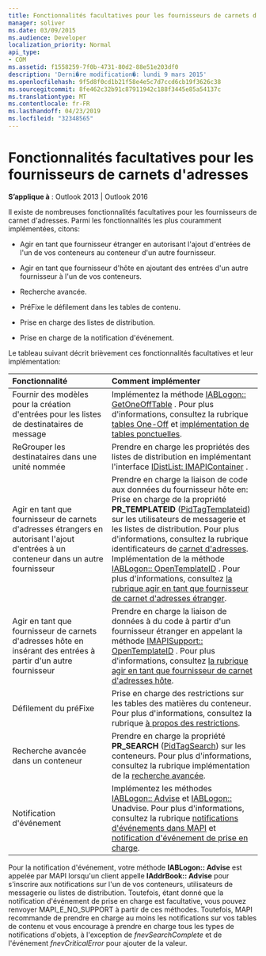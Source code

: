 ```yaml
---
title: Fonctionnalités facultatives pour les fournisseurs de carnets d'adresses
manager: soliver
ms.date: 03/09/2015
ms.audience: Developer
localization_priority: Normal
api_type:
- COM
ms.assetid: f1558259-7f0b-4731-80d2-88e51e203df0
description: 'Derni�re modification�: lundi 9 mars 2015'
ms.openlocfilehash: 9f5d8f0cd1b21f58e4e5c7d7ccd6cb19f3626c38
ms.sourcegitcommit: 8fe462c32b91c87911942c188f3445e85a54137c
ms.translationtype: MT
ms.contentlocale: fr-FR
ms.lasthandoff: 04/23/2019
ms.locfileid: "32348565"
---
```

# <a name="optional-features-for-address-book-providers"></a>Fonctionnalités facultatives pour les fournisseurs de carnets d'adresses

  
  
**S’applique à** : Outlook 2013 | Outlook 2016 
  
Il existe de nombreuses fonctionnalités facultatives pour les fournisseurs de carnet d'adresses. Parmi les fonctionnalités les plus couramment implémentées, citons:
  
- Agir en tant que fournisseur étranger en autorisant l'ajout d'entrées de l'un de vos conteneurs au conteneur d'un autre fournisseur.
    
- Agir en tant que fournisseur d'hôte en ajoutant des entrées d'un autre fournisseur à l'un de vos conteneurs.
    
- Recherche avancée.
    
- PréFixe le défilement dans les tables de contenu.
    
- Prise en charge des listes de distribution.
    
- Prise en charge de la notification d'événement.
    
Le tableau suivant décrit brièvement ces fonctionnalités facultatives et leur implémentation:
  
|**Fonctionnalité**|**Comment implémenter**|
|:-----|:-----|
|Fournir des modèles pour la création d'entrées pour les listes de destinataires de message  <br/> |Implémentez la méthode [IABLogon:: GetOneOffTable](iablogon-getoneofftable.md) . Pour plus d'informations, consultez la rubrique [tables One-Off](one-off-tables.md) et [implémentation de tables ponctuelles](implementing-one-off-tables.md).  <br/> |
|ReGrouper les destinataires dans une unité nommée  <br/> |Prendre en charge les propriétés des listes de distribution en implémentant l'interface [IDistList: IMAPIContainer](idistlistimapicontainer.md) .  <br/> |
|Agir en tant que fournisseur de carnets d'adresses étrangers en autorisant l'ajout d'entrées à un conteneur dans un autre fournisseur  <br/> | Prendre en charge la liaison de code aux données du fournisseur hôte en:  <br/>  Prise en charge de la propriété **PR_TEMPLATEID** ([PidTagTemplateid](pidtagtemplateid-canonical-property.md)) sur les utilisateurs de messagerie et les listes de distribution. Pour plus d'informations, consultez la rubrique identificateurs de [carnet d'adresses](address-book-identifiers.md).  <br/>  Implémentation de la méthode [IABLogon:: OpenTemplateID](iablogon-opentemplateid.md) . Pour plus d'informations, consultez [la rubrique agir en tant que fournisseur de carnet d'adresses étranger](acting-as-a-foreign-address-book-provider.md).  <br/> |
|Agir en tant que fournisseur de carnets d'adresses hôte en insérant des entrées à partir d'un autre fournisseur  <br/> |Prendre en charge la liaison de données à du code à partir d'un fournisseur étranger en appelant la méthode [IMAPISupport:: OpenTemplateID](imapisupport-opentemplateid.md) . Pour plus d'informations, consultez [la rubrique agir en tant que fournisseur de carnet d'adresses hôte](acting-as-a-host-address-book-provider.md).  <br/> |
|Défilement du préFixe  <br/> |Prise en charge des restrictions sur les tables des matières du conteneur. Pour plus d'informations, consultez la rubrique [à propos des restrictions](about-restrictions.md).  <br/> |
|Recherche avancée dans un conteneur  <br/> |Prendre en charge la propriété **PR_SEARCH** ([PidTagSearch](pidtagsearch-canonical-property.md)) sur les conteneurs. Pour plus d'informations, consultez la rubrique implémentation de la [recherche avancée](implementing-advanced-searching.md).  <br/> |
|Notification d'événement  <br/> |Implémentez les méthodes [IABLogon:: Advise](iablogon-advise.md) et [IABLogon::](iablogon-unadvise.md) Unadvise. Pour plus d'informations, consultez la rubrique [notifications d'événements dans MAPI](event-notification-in-mapi.md) et [notification d'événement de prise en charge](supporting-event-notification.md).  <br/> |
   
Pour la notification d'événement, votre méthode **IABLogon:: Advise** est appelée par MAPI lorsqu'un client appelle **IAddrBook:: Advise** pour s'inscrire aux notifications sur l'un de vos conteneurs, utilisateurs de messagerie ou listes de distribution. Toutefois, étant donné que la notification d'événement de prise en charge est facultative, vous pouvez renvoyer MAPI_E_NO_SUPPORT à partir de ces méthodes. Toutefois, MAPI recommande de prendre en charge au moins les notifications sur vos tables de contenu et vous encourage à prendre en charge tous les types de notifications d'objets, à l'exception de _fnevSearchComplete_ et de l'événement _fnevCriticalError_ pour ajouter de la valeur. 
  

